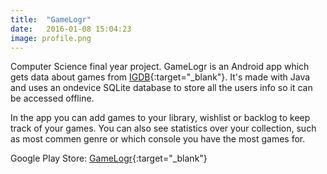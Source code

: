 ```yaml
---
title:  "GameLogr"
date:   2016-01-08 15:04:23
image: profile.png
---
```

Computer Science final year project.
GameLogr is an Android app which gets data about games from [IGDB](https://igdb.com){:target="_blank"}.
It's made with Java and uses an ondevice SQLite database to store all the users info so it can be accessed offline.


In the app you can add games to your library, wishlist or backlog to keep track of your games.
You can also see statistics over your collection, such as most commen genre or which console you have the most games for.


Google Play Store: [GameLogr](lol){:target="_blank"}
